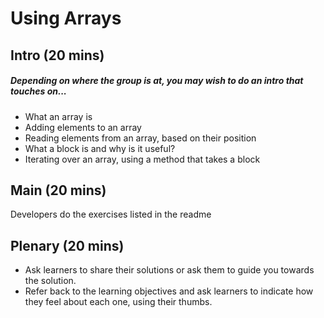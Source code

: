 # Using Arrays

## Intro (20 mins)

##### Depending on where the group is at, you may wish to do an intro that touches on...

- What an array is
- Adding elements to an array
- Reading elements from an array, based on their position
- What a block is and why is it useful?
- Iterating over an array, using a method that takes a block

## Main (20 mins)

Developers do the exercises listed in the readme

## Plenary (20 mins)

- Ask learners to share their solutions or ask them to guide you towards the solution.
- Refer back to the learning objectives and ask learners to indicate how they feel about each one, using their thumbs.
